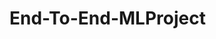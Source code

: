 # End-To-End-MLProject
<!-- update config.yaml
update schema.yaml
update params.yaml
update the entity
update the configuration manager in src config
update the components
update the pipeline
update the main.py
update the app.py -->

